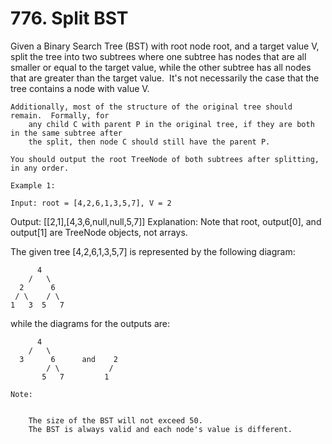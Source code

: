 # 776. Split BST

Given a Binary Search Tree (BST) with root node root, and a target value
        V, split the tree into two subtrees where one subtree has nodes that are
        all smaller or equal to the target value, while the other subtree has all nodes that are
        greater than the target value.  It's not necessarily the case that the tree
        contains a node with value V.

    Additionally, most of the structure of the original tree should remain.  Formally, for
        any child C with parent P in the original tree, if they are both in the same subtree after
        the split, then node C should still have the parent P.

    You should output the root TreeNode of both subtrees after splitting, in any order.

    Example 1:

    Input: root = [4,2,6,1,3,5,7], V = 2
Output: [[2,1],[4,3,6,null,null,5,7]]
Explanation:
Note that root, output[0], and output[1] are TreeNode objects, not arrays.

The given tree [4,2,6,1,3,5,7] is represented by the following diagram:

          4
        /   \
      2      6
     / \    / \
    1   3  5   7

while the diagrams for the outputs are:

          4
        /   \
      3      6      and    2
            / \           /
           5   7         1

    Note:

    
        The size of the BST will not exceed 50.
        The BST is always valid and each node's value is different.